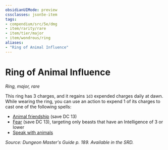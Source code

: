 ```yaml
---
obsidianUIMode: preview
cssclasses: json5e-item
tags:
- compendium/src/5e/dmg
- item/rarity/rare
- item/tier/major
- item/wondrous/ring
aliases: 
- "Ring of Animal Influence"
---
```

# Ring of Animal Influence
*Ring, major, rare*  


This ring has 3 charges, and it regains `1d3` expended charges daily at dawn. While wearing the ring, you can use an action to expend 1 of its charges to cast one of the following spells:

- [Animal friendship](animal-friendship.md) (save DC 13)  
- [Fear](fear.md) (save DC 13), targeting only beasts that have an Intelligence of 3 or lower  
- [Speak with animals](speak-with-animals.md)  

*Source: Dungeon Master's Guide p. 189. Available in the SRD.*